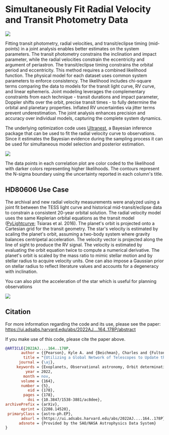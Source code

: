 # Simultaneously Fit Radial Velocity and Transit Photometry Data

![](RV_bestfit.png)

Fitting transit photometry, radial velocities, and transit/eclipse timing (mid-points) in a joint analysis enables better estimates on the system parameters. The transit photometry constrains the inclination and impact parameter, while the radial velocities constrain the eccentricity and argument of periastron. The transit/eclipse timing constrains the orbital period and eccentricity. This method requires a combined likelihood function. The physical model for each dataset uses common system parameters to enforce consistency. The likelihood includes chi-square terms comparing the data to models for the transit light curve, RV curve, and linear ephemeris. Joint modeling leverages the complementary constraints from each technique - transit durations and impact parameter, Doppler shifts over the orbit, precise transit times - to fully determine the orbital and planetary properties. Inflated RV uncertainties via jitter terms prevent underestimation. The joint analysis enhances precision and accuracy over individual models, capturing the complete system dynamics.

The underlying optimization code uses [Ultranest](), a Bayesian inference package that can be used to fit the radial velocity curve to observations. Since it estimates the Bayesian evidence during the sampling process it can be used for simultaneous model selection and posterior estimation.

![](RV_triangle.png)

The data points in each correlation plot are color coded to the likelihood with darker colors representing higher likelihoods. The contours represent the N-sigma boundary using the uncertainty reported in each column's title.


## HD80606 Use Case

The archival and new radial velocity measurements were analyzed using a joint fit between the TESS light curve and historical mid-transit/eclipse data to constrain a consistent 20-year orbital solution. The radial velocity model uses the same Keplerian orbital equations as the transit model ([PyLightcurve](https://github.com/ucl-exoplanets/pylightcurve); Tsiaras et al. 2016). The planet's orbit is projected onto a Cartesian grid for the transit geometry. The star's velocity is estimated by scaling the planet's orbit, assuming a two-body system where gravity balances centripetal acceleration. The velocity vector is projected along the line of sight to produce the RV signal. The velocity is estimated by evaluating the orbit equation twice to compute a numerical derivative. The planet's orbit is scaled by the mass ratio to mimic stellar motion and by stellar radius to acquire velocity units. One can also impose a Gaussian prior on stellar radius to reflect literature values and accounts for a degeneracy with inclination.

You can also plot the acceleration of the star which is useful for planning observations

![](RV_acceleration.png)

## Citation 

For more information regarding the code and its use, please see the paper: https://ui.adsabs.harvard.edu/abs/2022AJ....164..178P/abstract

If you make use of this code, please cite the paper above.

```bibtex
@ARTICLE{2022AJ....164..178P,
       author = {{Pearson}, Kyle A. and {Beichman}, Charles and {Fulton}, B.~J. and {Esposito}, Thomas M. and {Zellem}, Robert T. and {Ciardi}, David R. and {Rolfness}, Jonah and {Engelke}, John and {Fatahi}, Tamim and {Zimmerman-Brachman}, Rachel and {Avsar}, Arin and {Bhalerao}, Varun and {Boyce}, Pat and {Bretton}, Marc and {Burnett}, Alexandra D. and {Burt}, Jennifer and {Cynamon}, Charles H. and {Fowler}, Martin and {Gallego}, Daniel and {Gomez}, Edward and {Guillet}, Bruno and {Hilburn}, Jerry and {Jongen}, Yves and {Kataria}, Tiffany and {Kokori}, Anastasia and {Kumar}, Harsh and {Kuossari}, Petri and {Lekkas}, Georgios and {Marchini}, Alessandro and {Meneghelli}, Nicola and {Ngeow}, Chow-Choong and {Primm}, Michael and {Samantaray}, Subham and {Shimizu}, Masao and {Silvis}, George and {Sienkiewicz}, Frank and {Swain}, Vishwajeet and {Tan}, Joshua and {Tock}, Kal{\'e}e and {Wagner}, Kevin and {W{\"u}nsche}, Ana{\"e}l},
        title = "{Utilizing a Global Network of Telescopes to Update the Ephemeris for the Highly Eccentric Planet HD 80606 b and to Ensure the Efficient Scheduling of JWST}",
      journal = {\aj},
     keywords = {Exoplanets, Observational astronomy, Orbit determination, 498, 1145, 1175, Astrophysics - Earth and Planetary Astrophysics, Astrophysics - Instrumentation and Methods for Astrophysics},
         year = 2022,
        month = nov,
       volume = {164},
       number = {5},
          eid = {178},
        pages = {178},
          doi = {10.3847/1538-3881/ac8dee},
archivePrefix = {arXiv},
       eprint = {2208.14520},
 primaryClass = {astro-ph.EP},
       adsurl = {https://ui.adsabs.harvard.edu/abs/2022AJ....164..178P},
      adsnote = {Provided by the SAO/NASA Astrophysics Data System}
}
```